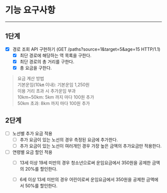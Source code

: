 # 기능 요구사항

--- 

## 1단계
- [x] 경로 조회 API 구현하기 (GET /paths?source=1&target=5&age=15 HTTP/1.1)
  - [x] 최단 경로에 해당하는 역 목록을 구한다.
  - [x] 최단 경로의 총 거리를 구한다.
  - [x] 총 요금을 구한다.

> 요금 계산 방법  
> 기본운임(10㎞ 이내): 기본운임 1,250원  
> 이용 거리 초과 시 추가운임 부과  
> 10km~50km: 5km 까지 마다 100원 추가  
> 50km 초과: 8km 까지 마다 100원 추가

## 2단계
- [ ] 노선별 추가 요금 적용
  - [ ] 추가 요금이 있는 노선의 경우 측정된 요금에 추가한다.
  - [ ] 추가 요금이 있는 노선이 여러개인 경우 가장 높은 금액의 추가요금만 적용한다.
- [ ] 연령별 요금 할인 적용
  - [ ] 13세 이상 19세 미만의 경우 청소년으로써 운임요금에서 350원을 공제한 금액의 20%를 할인한다.
  - [ ] 6세 이상 13세 미만의 경우 어린이로써 운임요금에서 350원을 공제한 금액에서 50%를 할인한다.
 
